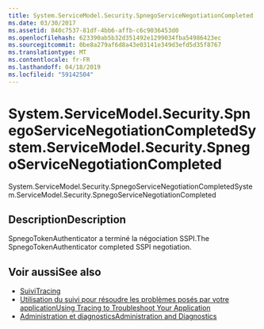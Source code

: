 ```yaml
---
title: System.ServiceModel.Security.SpnegoServiceNegotiationCompleted
ms.date: 03/30/2017
ms.assetid: 840c7537-81df-4bb6-affb-c6c9036453d0
ms.openlocfilehash: 623390ab5b32d351492e1299034fba54986423ec
ms.sourcegitcommit: 0be8a279af6d8a43e03141e349d3efd5d35f8767
ms.translationtype: MT
ms.contentlocale: fr-FR
ms.lasthandoff: 04/18/2019
ms.locfileid: "59142504"
---
```

# <a name="systemservicemodelsecurityspnegoservicenegotiationcompleted"></a><span data-ttu-id="f85fb-102">System.ServiceModel.Security.SpnegoServiceNegotiationCompleted</span><span class="sxs-lookup"><span data-stu-id="f85fb-102">System.ServiceModel.Security.SpnegoServiceNegotiationCompleted</span></span>
<span data-ttu-id="f85fb-103">System.ServiceModel.Security.SpnegoServiceNegotiationCompleted</span><span class="sxs-lookup"><span data-stu-id="f85fb-103">System.ServiceModel.Security.SpnegoServiceNegotiationCompleted</span></span>  
  
## <a name="description"></a><span data-ttu-id="f85fb-104">Description</span><span class="sxs-lookup"><span data-stu-id="f85fb-104">Description</span></span>  
 <span data-ttu-id="f85fb-105">SpnegoTokenAuthenticator a terminé la négociation SSPI.</span><span class="sxs-lookup"><span data-stu-id="f85fb-105">The SpnegoTokenAuthenticator completed SSPI negotiation.</span></span>  
  
## <a name="see-also"></a><span data-ttu-id="f85fb-106">Voir aussi</span><span class="sxs-lookup"><span data-stu-id="f85fb-106">See also</span></span>

- [<span data-ttu-id="f85fb-107">Suivi</span><span class="sxs-lookup"><span data-stu-id="f85fb-107">Tracing</span></span>](../../../../../docs/framework/wcf/diagnostics/tracing/index.md)
- [<span data-ttu-id="f85fb-108">Utilisation du suivi pour résoudre les problèmes posés par votre application</span><span class="sxs-lookup"><span data-stu-id="f85fb-108">Using Tracing to Troubleshoot Your Application</span></span>](../../../../../docs/framework/wcf/diagnostics/tracing/using-tracing-to-troubleshoot-your-application.md)
- [<span data-ttu-id="f85fb-109">Administration et diagnostics</span><span class="sxs-lookup"><span data-stu-id="f85fb-109">Administration and Diagnostics</span></span>](../../../../../docs/framework/wcf/diagnostics/index.md)
